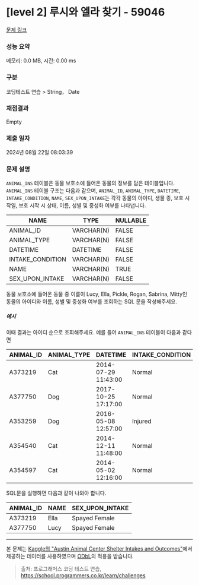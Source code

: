 # [level 2] 루시와 엘라 찾기 - 59046 

[문제 링크](https://school.programmers.co.kr/learn/courses/30/lessons/59046) 

### 성능 요약

메모리: 0.0 MB, 시간: 0.00 ms

### 구분

코딩테스트 연습 > String， Date

### 채점결과

Empty

### 제출 일자

2024년 08월 22일 08:03:39

### 문제 설명

<p><code>ANIMAL_INS</code> 테이블은 동물 보호소에 들어온 동물의 정보를 담은 테이블입니다. <code>ANIMAL_INS</code> 테이블 구조는 다음과 같으며, <code>ANIMAL_ID</code>, <code>ANIMAL_TYPE</code>, <code>DATETIME</code>, <code>INTAKE_CONDITION</code>, <code>NAME</code>, <code>SEX_UPON_INTAKE</code>는 각각 동물의 아이디, 생물 종, 보호 시작일, 보호 시작 시 상태, 이름, 성별 및 중성화 여부를 나타냅니다.</p>
<table class="table">
        <thead><tr>
<th>NAME</th>
<th>TYPE</th>
<th>NULLABLE</th>
</tr>
</thead>
        <tbody><tr>
<td>ANIMAL_ID</td>
<td>VARCHAR(N)</td>
<td>FALSE</td>
</tr>
<tr>
<td>ANIMAL_TYPE</td>
<td>VARCHAR(N)</td>
<td>FALSE</td>
</tr>
<tr>
<td>DATETIME</td>
<td>DATETIME</td>
<td>FALSE</td>
</tr>
<tr>
<td>INTAKE_CONDITION</td>
<td>VARCHAR(N)</td>
<td>FALSE</td>
</tr>
<tr>
<td>NAME</td>
<td>VARCHAR(N)</td>
<td>TRUE</td>
</tr>
<tr>
<td>SEX_UPON_INTAKE</td>
<td>VARCHAR(N)</td>
<td>FALSE</td>
</tr>
</tbody>
      </table>
<p>동물 보호소에 들어온 동물 중 이름이 Lucy, Ella, Pickle, Rogan, Sabrina, Mitty인 동물의 아이디와 이름, 성별 및 중성화 여부를 조회하는 SQL 문을 작성해주세요. </p>

<h5>예시</h5>

<p>이때 결과는 아이디 순으로 조회해주세요. 예를 들어 <code>ANIMAL_INS</code> 테이블이 다음과 같다면</p>
<table class="table">
        <thead><tr>
<th>ANIMAL_ID</th>
<th>ANIMAL_TYPE</th>
<th>DATETIME</th>
<th>INTAKE_CONDITION</th>
<th>NAME</th>
<th>SEX_UPON_INTAKE</th>
</tr>
</thead>
        <tbody><tr>
<td>A373219</td>
<td>Cat</td>
<td>2014-07-29 11:43:00</td>
<td>Normal</td>
<td>Ella</td>
<td>Spayed Female</td>
</tr>
<tr>
<td>A377750</td>
<td>Dog</td>
<td>2017-10-25 17:17:00</td>
<td>Normal</td>
<td>Lucy</td>
<td>Spayed Female</td>
</tr>
<tr>
<td>A353259</td>
<td>Dog</td>
<td>2016-05-08 12:57:00</td>
<td>Injured</td>
<td>Bj</td>
<td>Neutered Male</td>
</tr>
<tr>
<td>A354540</td>
<td>Cat</td>
<td>2014-12-11 11:48:00</td>
<td>Normal</td>
<td>Tux</td>
<td>Neutered Male</td>
</tr>
<tr>
<td>A354597</td>
<td>Cat</td>
<td>2014-05-02 12:16:00</td>
<td>Normal</td>
<td>Ariel</td>
<td>Spayed Female</td>
</tr>
</tbody>
      </table>
<p>SQL문을 실행하면 다음과 같이 나와야 합니다. </p>
<table class="table">
        <thead><tr>
<th>ANIMAL_ID</th>
<th>NAME</th>
<th>SEX_UPON_INTAKE</th>
</tr>
</thead>
        <tbody><tr>
<td>A373219</td>
<td>Ella</td>
<td>Spayed Female</td>
</tr>
<tr>
<td>A377750</td>
<td>Lucy</td>
<td>Spayed Female</td>
</tr>
</tbody>
      </table>
<hr>

<p>본 문제는 <a href="https://www.kaggle.com/aaronschlegel/austin-animal-center-shelter-intakes-and-outcomes" target="_blank" rel="noopener">Kaggle의 "Austin Animal Center Shelter Intakes and Outcomes"</a>에서 제공하는 데이터를 사용하였으며 <a href="https://opendatacommons.org/licenses/odbl/1.0/" target="_blank" rel="noopener">ODbL</a>의 적용을 받습니다.</p>


> 출처: 프로그래머스 코딩 테스트 연습, https://school.programmers.co.kr/learn/challenges